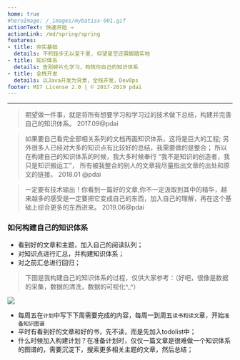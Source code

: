 ```yaml
---
home: true
#heroImage: /_images/mybatisx-001.gif
actionText: 快速开始 →
actionLink: /md/spring/spring
features:
- title: 夯实基础
  details: 不积跬步无以至千里, 仰望星空还需脚踏实地
- title: 知识体系
  details: 告别碎片化学习，构筑你自己的知识体系
- title: 全栈开发
  details: 以Java开发为背景，全栈开发，DevOps
footer: MIT License 2.0 | © 2017-2019 pdai
---
```


---

> 期望做一件事，就是将所有想要学习和学习过的技术做下总结，构建并完善自己的知识体系。 2017.09@pdai

> 如果要自己看完全部相关系列的文档再画知识体系，这将是巨大的工程; 另外很多人已经对大多的知识点有比较好的总结，我需要做的是整合； 所以在构建自己的知识体系的时候，我大多时候奉行 “我不是知识的创造者，我只是知识搬运工”， 所有被我整合的别人的文章我尽量指出文章的出处和原文的链接。 2018.01 @pdai

> 一定要有技术输出！你看到一篇好的文章,你不一定汲取到其中的精华，越来越多的感受是一定要把它变成自己的东西，加入自己的理解，再在这个基础上综合更多的东西进来。 2019.06@pdai

### 如何构建自己的知识体系
+ 看到好的文章和主题，加入自己的阅读队列；
+ 对知识点进行汇总，并构建知识体系；
+ 对之前汇总进行回归；

> 下图是我构建自己的知识体系的过程，仅供大家参考：（好吧，很像是数据的采集，数据的清洗，数据的可视化^_^）

![](/_images/arch_workflow.png)


+ 每周五在`计划`中写下下周需要完成的内容，每周一到周五`读书和读文`章，开始`准备知识图谱`
+ 平时有看到好的文章和好的书，先不读，而是先加入todolist中；
+ 什么时候加入构建计划？在准备计划时，仅仅一篇文章是很难做一个知识体系的图谱的，需要沉淀下，搜索更多相关主题的文章，然后总结；

